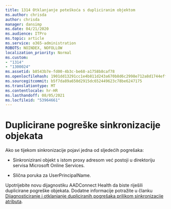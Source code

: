 ```yaml
---
title: 1314 Otklanjanje poteškoća s dupliciranim objektom
ms.author: chrisda
author: chrisda
manager: dansimp
ms.date: 04/21/2020
ms.audience: ITPro
ms.topic: article
ms.service: o365-administration
ROBOTS: NOINDEX, NOFOLLOW
localization_priority: Normal
ms.custom:
- "1314"
- "1300024"
ms.assetid: b8543b7e-fd00-4b3c-be68-a1758b8caf78
ms.openlocfilehash: 1901dd13291cc1e4b811d243a670b8d6c2998e712a8d1744effe7e3832c156da
ms.sourcegitcommit: b5f7da89a650d2915dc652449623c78be6247175
ms.translationtype: MT
ms.contentlocale: hr-HR
ms.lasthandoff: 08/05/2021
ms.locfileid: "53964661"
---
```

# <a name="duplicate-object-synchronization-errors"></a>Duplicirane pogreške sinkronizacije objekata

Ako se tijekom sinkronizacije pojavi jedna od sljedećih pogrešaka:

- Sinkronizirani objekt s istom proxy adresom već postoji u direktoriju servisa Microsoft Online Services.

- Slična poruka za UserPrincipalName.

Upotrijebite novu dijagnostiku AADConnect Health da biste riješili duplicirane pogreške objekata. Dodatne informacije potražite u članku [Dijagnosticiranje i otklanjanje dupliciranih pogrešaka prilikom sinkronizacije atributa](https://docs.microsoft.com/azure/active-directory/hybrid/how-to-connect-health-diagnose-sync-errors).
